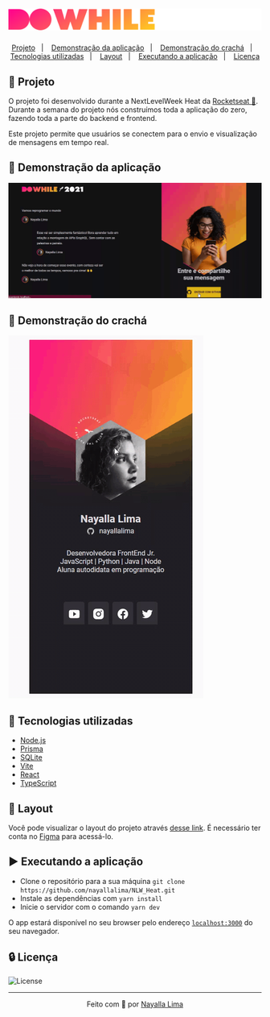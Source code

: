 <h1 align="center">   <img src="web/src/assets/logo.svg" ></img></h1>

<p align="center">  
  <a href="#-projeto">Projeto</a>&nbsp;&nbsp;&nbsp;|&nbsp;&nbsp;&nbsp;  
  <a href="#-demonstração-da-aplicação">Demonstração da aplicação</a>&nbsp;&nbsp;&nbsp;|&nbsp;&nbsp;&nbsp;
  <a href="#-demonstração-do-crachá">Demonstração do crachá</a>&nbsp;&nbsp;&nbsp;|&nbsp;&nbsp;&nbsp;
  <a href="#-tecnologias-utilizadas">Tecnologias utilizadas</a>&nbsp;&nbsp;&nbsp;|&nbsp;&nbsp;&nbsp;
  <a href="#-layout">Layout</a>&nbsp;&nbsp;&nbsp;|&nbsp;&nbsp;&nbsp;
  <a href="#%EF%B8%8F-executando-a-aplicação">Executando a aplicação</a>&nbsp;&nbsp;&nbsp;|&nbsp;&nbsp;&nbsp;  
  <a href="#-licença">Licença</a>
</p>

## 🚩 Projeto

O projeto foi desenvolvido durante a NextLevelWeek Heat da <a href="http://https://rocketseat.com.br//">Rocketseat 🚀</a>. Durante a semana do projeto nós construímos toda a aplicação do zero, fazendo toda a parte do backend e frontend.

Este projeto permite que usuários se conectem para o envio e visualização de mensagens em tempo real.

##  👀 Demonstração da aplicação
![](doWhile.gif)

##  👀 Demonstração do crachá
![](badge.gif)

## 💈 Tecnologias utilizadas

- [Node.js](https://nodejs.org/en/)
- [Prisma](https://www.prisma.io/)
- [SQLite](https://www.sqlite.org/index.html)
- [Vite](https://vitejs.dev/)
- [React](https://pt-br.reactjs.org/)
- [TypeScript](https://www.typescriptlang.org/)

## 🎨 Layout

Você pode visualizar o layout do projeto através [desse link](<https://www.figma.com/file/8fwtQO3mfR4ueQLkgvqkaA/%5BNLW-Heat---Mission%3A-Impulse%5D-DoWhile2021-(Community)?node-id=61313%3A4011>). É necessário ter conta no [Figma](http://figma.com/) para acessá-lo.

## ▶️ Executando a aplicação

- Clone o repositório para a sua máquina
  `git clone https://github.com/nayallalima/NLW_Heat.git`
- Instale as dependências com `yarn install`
- Inicie o servidor com o comando `yarn dev`

O app estará disponível no seu browser pelo endereço [`localhost:3000`](http://localhost:3000) do seu navegador.
## 🔒 Licença

<a> <img alt="License" src="https://img.shields.io/badge/license-MIT-blueviolet"> </a>

---
<p align="center">
  Feito com 💜️ por <a href="https://github.com/nayallalima">Nayalla Lima </a>
</p>
